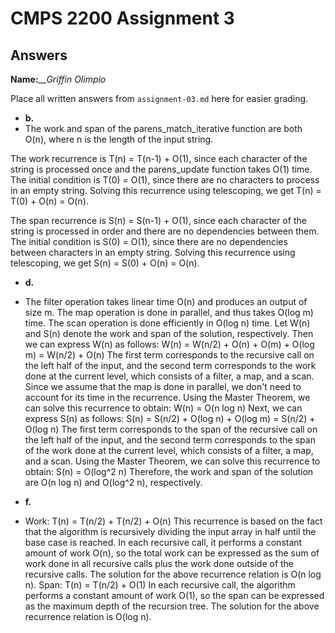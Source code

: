 # CMPS 2200 Assignment 3
## Answers

**Name:**___Griffin Olimpio_


Place all written answers from `assignment-03.md` here for easier grading.






- **b.**
- The work and span of the parens_match_iterative function are both O(n), where n is the length of the input string.

The work recurrence is T(n) = T(n-1) + O(1), since each character of the string is processed once and the parens_update function takes O(1) time. The initial condition is T(0) = O(1), since there are no characters to process in an empty string. Solving this recurrence using telescoping, we get T(n) = T(0) + O(n) = O(n).

The span recurrence is S(n) = S(n-1) + O(1), since each character of the string is processed in order and there are no dependencies between them. The initial condition is S(0) = O(1), since there are no dependencies between characters in an empty string. Solving this recurrence using telescoping, we get S(n) = S(0) + O(n) = O(n).




- **d.**
- The filter operation takes linear time O(n) and produces an output of size m. The map operation is done in parallel, and thus takes O(log m) time. The scan operation is done efficiently in O(log n) time.
Let W(n) and S(n) denote the work and span of the solution, respectively. Then we can express W(n) as follows:
W(n) = W(n/2) + O(n) + O(m) + O(log m)
     = W(n/2) + O(n)
The first term corresponds to the recursive call on the left half of the input, and the second term corresponds to the work done at the current level, which consists of a filter, a map, and a scan. Since we assume that the map is done in parallel, we don't need to account for its time in the recurrence.
Using the Master Theorem, we can solve this recurrence to obtain:
W(n) = O(n log n)
Next, we can express S(n) as follows:
S(n) = S(n/2) + O(log n) + O(log m)
     = S(n/2) + O(log n)
The first term corresponds to the span of the recursive call on the left half of the input, and the second term corresponds to the span of the work done at the current level, which consists of a filter, a map, and a scan.
Using the Master Theorem, we can solve this recurrence to obtain:
S(n) = O(log^2 n)
Therefore, the work and span of the solution are O(n log n) and O(log^2 n), respectively.





- **f.**
- Work: 
T(n) = T(n/2) + T(n/2) + O(n)
This recurrence is based on the fact that the algorithm is recursively dividing the input array in half until the base case is reached. In each recursive call, it performs a constant amount of work O(n), so the total work can be expressed as the sum of work done in all recursive calls plus the work done outside of the recursive calls.
The solution for the above recurrence relation is O(n log n).
Span: 
T(n) = T(n/2) + O(1)
In each recursive call, the algorithm performs a constant amount of work O(1), so the span can be expressed as the maximum depth of the recursion tree.
The solution for the above recurrence relation is O(log n).

